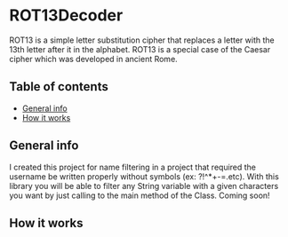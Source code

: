# ROT13Decoder
ROT13 is a simple letter substitution cipher that replaces a letter with the 13th letter after it in the alphabet. ROT13 is a special case of the Caesar cipher which was developed in ancient Rome.
## Table of contents
* [General info](#general-info)
* [How it works](#how-it-works)

## General info
I created this project for name filtering in a project that required the username be written properly without symbols (ex: ?!^*+-=.etc). With this library you will be able to filter any String variable with a given characters you want by just calling to the main method of the Class.
Coming soon!
## How it works
